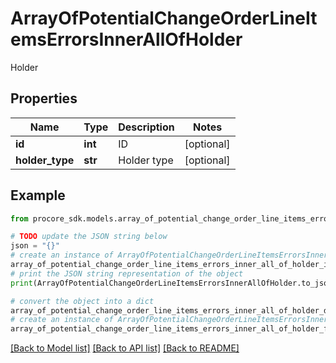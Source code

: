 # ArrayOfPotentialChangeOrderLineItemsErrorsInnerAllOfHolder

Holder

## Properties

Name | Type | Description | Notes
------------ | ------------- | ------------- | -------------
**id** | **int** | ID | [optional] 
**holder_type** | **str** | Holder type | [optional] 

## Example

```python
from procore_sdk.models.array_of_potential_change_order_line_items_errors_inner_all_of_holder import ArrayOfPotentialChangeOrderLineItemsErrorsInnerAllOfHolder

# TODO update the JSON string below
json = "{}"
# create an instance of ArrayOfPotentialChangeOrderLineItemsErrorsInnerAllOfHolder from a JSON string
array_of_potential_change_order_line_items_errors_inner_all_of_holder_instance = ArrayOfPotentialChangeOrderLineItemsErrorsInnerAllOfHolder.from_json(json)
# print the JSON string representation of the object
print(ArrayOfPotentialChangeOrderLineItemsErrorsInnerAllOfHolder.to_json())

# convert the object into a dict
array_of_potential_change_order_line_items_errors_inner_all_of_holder_dict = array_of_potential_change_order_line_items_errors_inner_all_of_holder_instance.to_dict()
# create an instance of ArrayOfPotentialChangeOrderLineItemsErrorsInnerAllOfHolder from a dict
array_of_potential_change_order_line_items_errors_inner_all_of_holder_from_dict = ArrayOfPotentialChangeOrderLineItemsErrorsInnerAllOfHolder.from_dict(array_of_potential_change_order_line_items_errors_inner_all_of_holder_dict)
```
[[Back to Model list]](../README.md#documentation-for-models) [[Back to API list]](../README.md#documentation-for-api-endpoints) [[Back to README]](../README.md)



